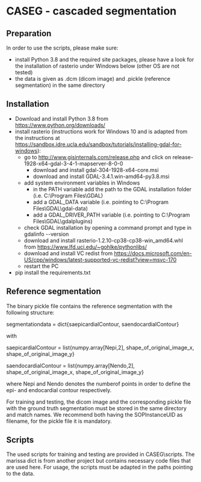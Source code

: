 # CASEG - cascaded segmentation

## Preparation
In order to use the scripts, please make sure:
- install Python 3.8 and the required site packages, please have a look for the installation of rasterio under Windows below (other OS are not tested)
- the data is given as <SOPInstanceUID>.dcm (dicom image) and <SOPInstanceUID>.pickle (reference segmentation) in the same directory

## Installation
- Download and install Python 3.8 from https://www.python.org/downloads/
- install rasterio (instructions work for Windows 10 and is adapted from the instructions at https://sandbox.idre.ucla.edu/sandbox/tutorials/installing-gdal-for-windows):
    - go to http://www.gisinternals.com/release.php and click on release-1928-x64-gdal-3-4-1-mapserver-8-0-0
        - download and install gdal-304-1928-x64-core.msi
        - download and install GDAL-3.4.1.win-amd64-py3.8.msi
    - add system environment variables in Windows
        - in the PATH variable add the path to the GDAL installation folder (i.e. C:\Program Files\GDAL)
        - add a GDAL_DATA variable (i.e. pointing to C:\Program Files\GDAL\gdal-data)
        - add a GDAL_DRIVER_PATH variable (i.e. pointing to C:\Program Files\GDAL\gdalplugins)
    - check GDAL installation by opening a command prompt and type in gdalinfo --version
    - download and install rasterio-1.2.10-cp38-cp38-win_amd64.whl from https://www.lfd.uci.edu/~gohlke/pythonlibs/
    - download and install VC redist from https://docs.microsoft.com/en-US/cpp/windows/latest-supported-vc-redist?view=msvc-170
    - restart the PC
- pip install the requirements.txt

## Reference segmentation
The binary pickle file contains the reference segmentation with the following structure:

segmentationdata = dict{saepicardialContour, saendocardialContour}

with

saepicardialContour = list{numpy.array[Nepi,2], shape_of_original_image_x, shape_of_original_image_y}

saendocardialContour = list{numpy.array[Nendo,2], shape_of_original_image_x, shape_of_original_image_y}

where Nepi and Nendo denotes the numberof points in order to define the epi- and endocardial contour respectively.

For training and testing, the dicom image and the corresponding pickle file with the ground truth segmentation must be
stored in the same directory and match names. We recommend both having the SOPInstanceUID as filename, for the pickle file it is mandatory.

## Scripts
The used scripts for training and testing are provided in CASEG\scripts.
The marissa dict is from another project but contains necessary code files that are used here.
For usage, the scripts must be adapted in the paths pointing to the data.
